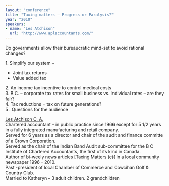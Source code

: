 ```yaml
---
layout: "conference"
title: "Taxing matters – Progress or Paralysis?"
year: "2010"
speakers:
- name: "Les Atchison"
  url: "http://www.aplaccountants.com/"
---
```



Do governments allow their bureaucratic mind-set to avoid rational changes?

1\. Simplify our system –

  * Joint tax returns
  * Value added tax

2\. An income tax incentive to control medical costs  
3\. B C. – corporate tax rates for small business vs. individual rates – are
they fair?  
4\. Tax reductions = tax on future generations?  
5 . Questions for the audience

[ Les Atchison C. A.
](https://web.archive.org/web/20210413191600/http://www.aplaccountants.com/)  
Chartered accountant – in public practice since 1966 except for 5 1/2 years in
a fully integrated manufacturing and retail company.  
Served for 6 years as a director and chair of the audit and finance committe
of a Crown Corporation.  
Served as the chair of the Indian Band Audit sub-committee for the B C
Institute of Chartered Accountants, the first of its kind in Canada.  
Author of bi-weely news articles [Taxing Matters (c)] in a local community
newspaper 1996 – 2010.  
Past -president of local Chamber of Commerce and Cowcihan Golf & Country Club.  
Married to Katheryn – 3 adult children. 2 grandchildren


[//]: # (Retrieved from https://web.archive.org/web/20210416135337/https://www.ideawave.ca/the-conference/taxing-matters-progress-or-paralysis)